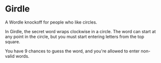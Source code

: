 # Girdle
A Wordle knockoff for people who like circles.

In Girdle, the secret word wraps clockwise in a circle.
The word can start at any point in the circle, but you must start entering letters from the top square.

You have 9 chances to guess the word, and you're allowed to enter non-valid words.

